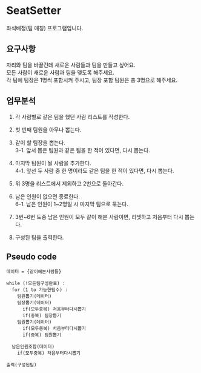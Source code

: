 # SeatSetter

좌석배정(팀 매칭) 프로그램입니다. 


## 요구사항
자리와 팀을 바꿀건데 새로운 사람들과 팀을 만들고 싶어요.  
모든 사람이 새로운 사람과 팀을 맺도록 해주세요.  
각 팀에 팀장은 1명씩 포함시켜 주시고, 팀장 포함 팀원은 총 3명으로 해주세요.  

## 업무분석
1. 각 사람별로 같은 팀을 했던 사람 리스트를 작성한다.

2. 첫 번째 팀원을 아무나 뽑는다.

3. 같이 할 팀장을 뽑는다.  
3-1. 앞서 뽑은 팀원과 같은 팀을 한 적이 있다면, 다시 뽑는다.  

4. 마지막 팀원이 될 사람을 추가한다.  
4-1. 앞선 두 사람 중 한 명이라도 같은 팀을 한 적이 있다면, 다시 뽑는다.  

5. 위 3명을 리스트에서 제외하고 2번으로 돌아간다.

6. 남은 인원이 없으면 종료한다.  
6-1. 남은 인원이 1~2명일 시 마지막 팀으로 묶는다.  

7. 3번~6번 도중 남은 인원이 모두 같이 해본 사람이면, 리셋하고 처음부터 다시 뽑는다.

8. 구성된 팀을 출력한다.

## Pseudo code
``` 
데이터 = {같이해본사람들}

while (!모든팀구성완료) :
  for (1 to 가능한팀수) :
    팀원뽑기(데이터)
    팀장뽑기(데이터)
      if(모두중복) 처음부터다시뽑기
      if(중복) 팀장뽑기
    팀원뽑기(데이터)
      if(모두중복) 처음부터다시뽑기
      if(중복) 팀원뽑기
      
  남은인원조합(데이터)
    if(모두중복) 처음부터다시뽑기
    
출력(구성된팀)
```
